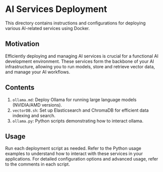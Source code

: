 # AI Services Deployment

This directory contains instructions and configurations for deploying various AI-related services using Docker.

## Motivation

Efficiently deploying and managing AI services is crucial for a functional AI development environment. These services form the backbone of your AI infrastructure, allowing you to run models, store and retrieve vector data, and manage your AI workflows.

## Contents

1. `ollama.md`: Deploy Ollama for running large language models (NVIDIA/AMD versions).
2. `vectorDB.sh`: Set up Elasticsearch and ChromaDB for efficient data indexing and search.
3. `ollama.py`: Python scripts demonstrating how to interact ollama.

## Usage

Run each deployment script as needed. Refer to the Python usage examples to understand how to interact with these services in your applications.
For detailed configuration options and advanced usage, refer to the comments in each script.
